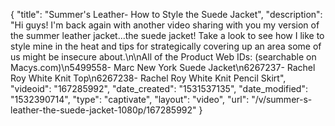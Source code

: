{
    "title": "Summer's Leather- How to Style the Suede Jacket",
    "description": "Hi guys! I'm back again with another video sharing with you my version of the summer leather jacket...the suede jacket! Take a look to see how I like to style mine in the heat and tips for strategically covering up an area some of us might be insecure about.\n\nAll of the Product Web IDs: (searchable on Macys.com)\n5499558- Marc New York Suede Jacket\n6267237- Rachel Roy White Knit Top\n6267238- Rachel Roy White Knit Pencil Skirt",
    "videoid": "167285992",
    "date_created": "1531537135",
    "date_modified": "1532390714",
    "type": "captivate",
    "layout": "video",
    "url": "\/v\/summer-s-leather-the-suede-jacket-1080p\/167285992"
}